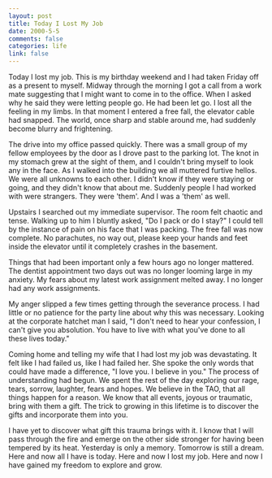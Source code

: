 ```yaml
--- 
layout: post
title: Today I Lost My Job
date: 2000-5-5
comments: false
categories: life
link: false
---
```

Today I lost my job. This is my birthday weekend and I had taken Friday off as a present to myself.          Midway through the morning I got a call from a work mate suggesting that I might want to come in to         the office. When I asked why he said they were letting people go. He had been let go. I lost all the         feeling in my limbs. In that moment I entered a free fall, the elevator cable had snapped. The world, once sharp         and stable around me, had suddenly become blurry and frightening.

The drive into my office passed quickly. There was a small group of my fellow employees by the door as I         drove past to the parking lot. The knot in my stomach grew at the sight of them, and I couldn't bring myself to         look any in the face. As I walked into the building we all muttered furtive hellos. We were all unknowns to each         other. I didn't know if they were staying or going, and they didn't know that about me. Suddenly people         I had worked with were strangers. They were 'them'. And I was a 'them' as well.

Upstairs I searched out my immediate supervisor. The room felt chaotic and tense. Walking up to him I bluntly         asked, "Do I pack or do I stay?" I could tell by the instance of pain on his face that I was packing. The free          fall was now complete. No parachutes, no way out, please keep your hands and feet inside the elevator until         it completely crashes in the basement.

Things that had been important only a few hours ago no longer mattered. The dentist appointment two days out was         no longer looming large in my anxiety. My fears about my latest work assignment melted away. I no longer had any         work assignments.

My anger slipped a few times getting through the severance process. I had little or no patience for the party line          about why this was necessary. Looking at the corporate hatchet man I said, "I don't need to hear your confession,          I can't give you absolution. You have to live with what you've done to all these lives today."

Coming home and telling my wife that I had lost my job was devastating. It felt like I had failed us, like I had          failed her. She spoke the only words that could have made a difference, "I love you. I believe in you." The          process of understanding had begun. We spent the rest of the day exploring our rage, tears, sorrow, laughter,          fears and hopes. We believe in the TAO, that all things happen for a reason. We know that all events,          joyous or traumatic, bring with them a gift. The trick to growing in this lifetime is to discover the gifts and          incorporate them into you.

I have yet to discover what gift this trauma brings with it. I know that I will pass through the fire and          emerge on the other side stronger for having been tempered by its heat. Yesterday is only a memory. Tomorrow is          still a dream. Here and now all I have is today. Here and now I lost my job. Here and now I have gained my          freedom to explore and grow.
